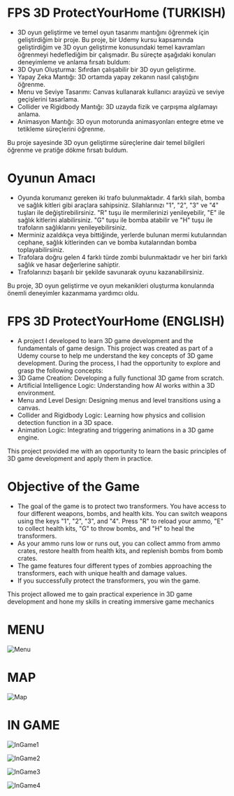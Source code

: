 # FPS 3D ProtectYourHome (TURKISH)
- 3D oyun geliştirme ve temel oyun tasarımı mantığını öğrenmek için geliştirdiğim bir proje. 
 Bu proje, bir Udemy kursu kapsamında geliştirdiğim ve 3D oyun geliştirme konusundaki temel kavramları öğrenmeyi hedeflediğim bir çalışmadır. Bu süreçte aşağıdaki konuları deneyimleme ve anlama fırsatı buldum:  
- 3D Oyun Oluşturma: Sıfırdan çalışabilir bir 3D oyun geliştirme.  
- Yapay Zeka Mantığı: 3D ortamda yapay zekanın nasıl çalıştığını öğrenme.  
- Menu ve Seviye Tasarımı: Canvas kullanarak kullanıcı arayüzü ve seviye geçişlerini tasarlama.  
- Collider ve Rigidbody Mantığı: 3D uzayda fizik ve çarpışma algılamayı anlama.  
- Animasyon Mantığı: 3D oyun motorunda animasyonları entegre etme ve tetikleme süreçlerini öğrenme.  

Bu proje sayesinde 3D oyun geliştirme süreçlerine dair temel bilgileri öğrenme ve pratiğe dökme fırsatı buldum.

# Oyunun Amacı  
- Oyunda korumanız gereken iki trafo bulunmaktadır. 4 farklı silah, bomba ve sağlık kitleri gibi araçlara sahipsiniz. Silahlarınızı "1", "2", "3" ve "4" tuşları ile değiştirebilirsiniz. "R" tuşu ile mermilerinizi yenileyebilir, "E" ile sağlık kitlerini alabilirsiniz. "G" tuşu ile bomba atabilir ve "H" tuşu ile trafoların sağlıklarını yenileyebilirsiniz.  
- Merminiz azaldıkça veya bittiğinde, yerlerde bulunan mermi kutularından cephane, sağlık kitlerinden can ve bomba kutalarından bomba toplayabilirsiniz.  
- Trafolara doğru gelen 4 farklı türde zombi bulunmaktadır ve her biri farklı sağlık ve hasar değerlerine sahiptir.  
- Trafolarınızı başarılı bir şekilde savunarak oyunu kazanabilirsiniz.  

Bu proje, 3D oyun geliştirme ve oyun mekanikleri oluşturma konularında önemli deneyimler kazanmama yardımcı oldu.

# FPS 3D ProtectYourHome (ENGLISH)
- A project I developed to learn 3D game development and the fundamentals of game design. 
This project was created as part of a Udemy course to help me understand the key concepts of 3D game development. During the process, I had the opportunity to explore and grasp the following concepts:  
- 3D Game Creation: Developing a fully functional 3D game from scratch.  
- Artificial Intelligence Logic: Understanding how AI works within a 3D environment.  
- Menu and Level Design: Designing menus and level transitions using a canvas.  
- Collider and Rigidbody Logic: Learning how physics and collision detection function in a 3D space.  
- Animation Logic: Integrating and triggering animations in a 3D game engine.  

This project provided me with an opportunity to learn the basic principles of 3D game development and apply them in practice.
# Objective of the Game  
- The goal of the game is to protect two transformers. You have access to four different weapons, bombs, and health kits. You can switch weapons using the keys "1", "2", "3", and "4". Press "R" to reload your ammo, "E" to collect health kits, "G" to throw bombs, and "H" to heal the transformers.  
- As your ammo runs low or runs out, you can collect ammo from ammo crates, restore health from health kits, and replenish bombs from bomb crates.  
- The game features four different types of zombies approaching the transformers, each with unique health and damage values.  
- If you successfully protect the transformers, you win the game.  

This project allowed me to gain practical experience in 3D game development and hone my skills in creating immersive game mechanics

# MENU
![Menu](https://github.com/user-attachments/assets/700e8d74-2e20-41dd-9006-b0dc3593b216)

# MAP
![Map](https://github.com/user-attachments/assets/e57bb991-0623-4fc7-be4c-52ae250db605)

# IN GAME
![InGame1](https://github.com/user-attachments/assets/8f1b0a86-15c8-4ee0-9239-e168efea9456)

![InGame2](https://github.com/user-attachments/assets/2e9d8954-c3c0-47d3-9023-bcd714af1ea6)

![InGame3](https://github.com/user-attachments/assets/5fe5d583-9873-4e05-9999-a4741a0dc2e0)

![InGame4](https://github.com/user-attachments/assets/caa06a7b-f806-4154-9eaf-3e5469865f6a)



